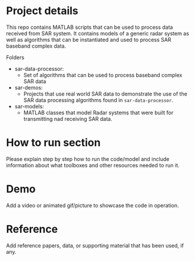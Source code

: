 # Project details
This repo contains MATLAB scripts that can be used to process data received from SAR system. It contains models of a generic radar system as well as algorithms that can be instantiated and used to process SAR baseband complex data. 

Folders
- sar-data-processor:
  - Set of algorithms that can be used to process baseband complex SAR data
- sar-demos:
  - Projects that use real world SAR data to demonstrate the use of the SAR data processing algorithms found in `sar-data-processor`.
- sar-models:
  - MATLAB classes that model Radar systems that were built for transmitting nad receiving SAR data. 

# How to run section
Please explain step by step how to run the code/model and include information about what toolboxes and other resources needed to run it.

# Demo
Add a video or animated gif/picture to showcase the code in operation.
  
# Reference
Add reference papers, data, or supporting material that has been used, if any.
